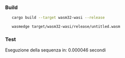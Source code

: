 ### Build
 ```bash
    cargo build --target wasm32-wasi --release
 ```

 ```bash
    wasmedge target/wasm32-wasi/release/untitled.wasm
 ```

### Test

Eseguzione della sequenza in: 0.000046 secondi
